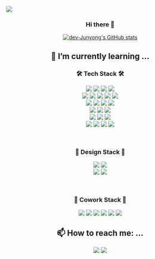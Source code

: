 <img src="https://capsule-render.vercel.app/api?type=Waving&color=auto&height=250&section=header&text=Junyong Park&fontSize=90&animation=twinkling" />
<div align="center">
  
### Hi there 👋

[![dev-Junyong's GitHub stats](https://github-readme-stats.vercel.app/api?username=dev-Junyong&theme=onedark)](https://github.com/anuraghazra/github-readme-stats)

## 🌱 I’m currently learning ...
### 🛠 Tech Stack 🛠
<img src="https://img.shields.io/badge/Python-3766AB?style=flat-square&logo=Python&logoColor=white"/></a>  <img src="https://img.shields.io/badge/Vue.js-4FC08D?style=flat-square&logo=Vue.js&logoColor=white"/></a> <img src="https://img.shields.io/badge/Django-092E20?style=flat-square&logo=Django&logoColor=white"/></a> <img src="https://img.shields.io/badge/JavaScript-F7DF1E?style=flat-square&logo=JavaScript&logoColor=white"/></a> <br> <img src="https://img.shields.io/badge/Prettier-F7B93E?style=flat-square&logo=Prettier&logoColor=white"/></a> <img src="https://img.shields.io/badge/ESLint-4B32C3?style=flat-square&logo=ESLint&logoColor=white"/></a> <img src="https://img.shields.io/badge/SQLite-003B57?style=flat-square&logo=SQLite&logoColor=white"/></a> <img src="https://img.shields.io/badge/MySQL-4479A1?style=flat-square&logo=MySQL&logoColor=white"/></a> <img src="https://img.shields.io/badge/Microsoft SQL Server-CC2927?style=flat-square&logo=Microsoft SQL Server&logoColor=white"/></a><br>
<img src="https://img.shields.io/badge/PostgreSQL-4169E1?style=flat-square&logo=PostgreSQL&logoColor=white"/></a>
<img src="https://img.shields.io/badge/Postman-FF6C37?style=flat-square&logo=Postman&logoColor=white"/></a>
<img src="https://img.shields.io/badge/Vuetify-1867C0?style=flat-square&logo=Vuetify&logoColor=white"/></a>
<img src="https://img.shields.io/badge/Chart.js-FF6384?style=flat-square&logo=Chart.js&logoColor=white"/></a>
<br> <img src="https://img.shields.io/badge/HTML5-E34F26?style=flat-square&logo=HTML5&logoColor=white"/></a> <img src="https://img.shields.io/badge/CSS3-1572B6?style=flat-square&logo=CSS3&logoColor=white"/></a>
<img src="https://img.shields.io/badge/Bootstrap-7952B3?style=flat-square&logo=Bootstrap&logoColor=white"/></a>
<br>
<img src="https://img.shields.io/badge/Netlify-00C7B7?style=flat-square&logo=Netlify&logoColor=white"/></a>
<img src="https://img.shields.io/badge/Heroku-430098?style=flat-square&logo=Heroku&logoColor=white"/></a>
<img src="https://img.shields.io/badge/Amazon S3-569A31?style=flat-square&logo=Amazon S3&logoColor=white"/></a>
<br>
<img src="https://img.shields.io/badge/Markdown-000000?style=flat-square&logo=Markdown&logoColor=white"/></a>
<img src="https://img.shields.io/badge/Git-F05032?style=flat-square&logo=Git&logoColor=white"/></a>
<img src="https://img.shields.io/badge/Visual Studio Code-007ACC?style=flat-square&logo=Visual Studio Code&logoColor=white"/></a>
<img src="https://img.shields.io/badge/PyCharm-000000?style=flat-square&logo=PyCharm&logoColor=white"/></a> 

<br>

### 🌈 Design Stack 🌈
<img src="https://img.shields.io/badge/Adobe Photoshop-31A8FF?style=flat-square&logo=Adobe Photoshop&logoColor=white"/></a>
<img src="https://img.shields.io/badge/Adobe Illustrator-FF9A00?style=flat-square&logo=Adobe Illustrator&logoColor=white"/></a> <br>
<img src="https://img.shields.io/badge/Adobe Premiere Pro-9999FF?style=flat-square&logo=Adobe Premiere Pro&logoColor=white"/></a>
<img src="https://img.shields.io/badge/Adobe After Effects-9999FF?style=flat-square&logo=Adobe After Effects&logoColor=white"/></a>

<br>

### 🎀 Cowork Stack 🎀
<img src="https://img.shields.io/badge/Slack-4A154B?style=flat-square&logo=Slack&logoColor=white"/></a>
<img src="https://img.shields.io/badge/Figma-F24E1E?style=flat-square&logo=Figma&logoColor=white"/></a>
<img src="https://img.shields.io/badge/GitHub-181717?style=flat-square&logo=GitHub&logoColor=white"/></a>
<img src="https://img.shields.io/badge/GitLab-FCA121?style=flat-square&logo=GitLab&logoColor=white"/></a>
<img src="https://img.shields.io/badge/Notion-000000?style=flat-square&logo=Notion&logoColor=white"/></a>
<img src="https://img.shields.io/badge/Trello-0052CC?style=flat-square&logo=Trello&logoColor=white"/></a>
<br>

## 📫 How to reach me: ...
<a href="https://www.linkedin.com/in/thisisjun/" target="_blank"><img src="https://img.shields.io/badge/LinkedIn-0A66C2?style=flat-square&logo=LinkedIn&logoColor=white"/></a> <a href="https://mail.google.com/" target="_blank"><img src="https://img.shields.io/badge/dev.junyong@gmail.com-EA4335?style=flat-square&logo=Gmail&logoColor=white"/></a>

</div>

<!--
**dev-Junyong/dev-Junyong** is a ✨ _special_ ✨ repository because its `README.md` (this file) appears on your GitHub profile.

Here are some ideas to get you started:

- 🔭 I’m currently working on ...
- 🌱 I’m currently learning ...
- 👯 I’m looking to collaborate on ...
- 🤔 I’m looking for help with ...
- 💬 Ask me about ...
- 📫 How to reach me: ...
- 😄 Pronouns: ...
- ⚡ Fun fact: ...

- badge 참고 링크 https://simpleicons.org/

<img src="https://img.shields.io/badge/React-61DAFB?style=flat-square&logo=React&logoColor=white"/></a>

-->
